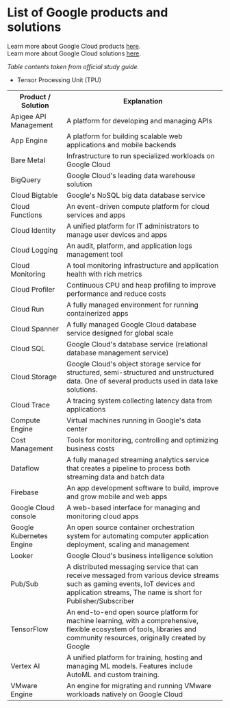 # List of Google products and solutions
Learn more about Google Cloud products [here](https://cloud.google.com/products). <br/>
Learn more about Google Cloud solutions [here](https://cloud.google.com/solutions).

*Table contents taken from official study guide.*
- Tensor Processing Unit (TPU)

<table>
    <th>Product / Solution</th>
    <th>Explanation</th>
    <tr>
        <td>Apigee API Management</td>
        <td>A platform for developing and managing APIs</td>
    </tr>
    <tr>
        <td>App Engine</td>
        <td>A platform for building scalable web applications and mobile backends</td>
    </tr>
    <tr>
        <td>Bare Metal</td>
        <td>Infrastructure to run specialized workloads on Google Cloud</td>
    </tr>
    <tr>
        <td>BigQuery</td>
        <td>Google Cloud's leading data warehouse solution</td>
    </tr>
    <tr>
        <td>Cloud Bigtable</td>
        <td>Google's NoSQL big data database service</td>
    </tr>
    <tr>
        <td>Cloud Functions</td>
        <td>An event-driven compute platform for cloud services and apps</td>
    </tr>
    <tr>
        <td>Cloud Identity</td>
        <td>A unified platform for IT administrators to manage user devices and apps</td>
    </tr>
    <tr>
        <td>Cloud Logging</td>
        <td>An audit, platform, and application logs management tool</td>
    </tr>
    <tr>
        <td>Cloud Monitoring</td>
        <td>A tool monitoring infrastructure and application health with rich metrics</td>
    </tr>
    <tr>
        <td>Cloud Profiler</td>
        <td>Continuous CPU and heap profiling to improve performance and reduce costs</td>
    </tr>
    <tr>
        <td>Cloud Run</td>
        <td>A fully managed environment for running containerized apps</td>
    </tr>
    <tr>
        <td>Cloud Spanner</td>
        <td>A fully managed Google Cloud database service designed for global scale</td>
    </tr>
    <tr>
        <td>Cloud SQL</td>
        <td>Google Cloud's database service (relational database management service)</td>
    </tr>
    <tr>
        <td>Cloud Storage</td>
        <td>Google Cloud's object storage service for structured, semi-structured and unstructured data. One of several products used in data lake solutions.</td>
    </tr>
    <tr>
        <td>Cloud Trace</td>
        <td>A tracing system collecting latency data from applications</td>
    </tr>
    <tr>
        <td>Compute Engine</td>
        <td>Virtual machines running in Google's data center</td>
    </tr>
    <tr>
        <td>Cost Management</td>
        <td>Tools for monitoring, controlling and optimizing business costs</td>
    </tr>
    <tr>
        <td>Dataflow</td>
        <td>A fully managed streaming analytics service that creates a pipeline to process both streaming data and batch data</td>
    </tr>
    <tr>
        <td>Firebase</td>
        <td>An app development software to build, improve and grow mobile and web apps</td>
    </tr>
    <tr>
        <td>Google Cloud console</td>
        <td>A web-based interface for managing and monitoring cloud apps</td>
    </tr>
    <tr>
        <td>Google Kubernetes Engine</td>
        <td>An open source container orchestration system for automating computer application deployment, scaling and management</td>
    </tr>
    <tr>
        <td>Looker</td>
        <td>Google Cloud's business intelligence solution</td>
    </tr>
    <tr>
        <td>Pub/Sub</td>
        <td>A distributed messaging service that can receive messaged from various device streams such as gaming events, IoT devices and application streams, The name is short for Publisher/Subscriber</td>
    </tr>
    <tr>
        <td>TensorFlow</td>
        <td>An end-to-end open source platform for machine learning, with a comprehensive, flexible ecosystem of tools, libraries and community resources, originally created by Google</td>
    </tr>
    <tr>
        <td>Vertex AI</td>
        <td>A unified platform for training, hosting and managing ML models. Features include AutoML and custom training.</td>
    </tr>
    <tr>
        <td>VMware Engine</td>
        <td>An engine for migrating and running VMware workloads natively on Google Cloud</td>
    </tr>
</table>